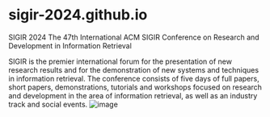 # sigir-2024.github.io

SIGIR 2024
The 47th International ACM SIGIR Conference on Research and Development in Information Retrieval

SIGIR is the premier international forum for the presentation of new research results and for the demonstration of new systems and techniques in information retrieval.
The conference consists of five days of full papers, short papers, demonstrations, tutorials and workshops focused on research and development in the area of information retrieval, as well as an industry track and social events.
![image](https://github.com/sigir-2024/sigir-2024.github.io/assets/111159111/f85cb513-cf88-4831-b928-4774f97cfcb5)
